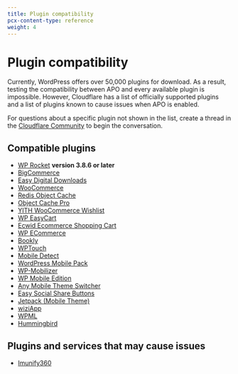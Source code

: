 ```yaml
---
title: Plugin compatibility
pcx-content-type: reference
weight: 4
---
```


# Plugin compatibility

Currently, WordPress offers over 50,000 plugins for download. As a result, testing the compatibility between APO and every available plugin is impossible. However, Cloudflare has a list of officially supported plugins and a list of plugins known to cause issues when APO is enabled.

For questions about a specific plugin not shown in the list, create a thread in the [Cloudflare Community](https://community.cloudflare.com/) to begin the conversation.

## Compatible plugins

- [WP Rocket](https://community.cloudflare.com/t/cloudflares-apo-with-wp-rockets-minified-css/225906/3?u=yevgen) **version 3.8.6 or later**
- [BigCommerce](https://wordpress.org/plugins/bigcommerce/)
- [Easy Digital Downloads](https://wordpress.org/plugins/easy-digital-downloads/)
- [WooCommerce](https://wordpress.org/plugins/woocommerce/)
- [Redis Object Cache](https://wordpress.org/plugins/redis-cache/)
- [Object Cache Pro](https://objectcache.pro)
- [YITH WooCommerce Wishlist](https://wordpress.org/plugins/yith-woocommerce-wishlist/)
- [WP EasyCart](https://wordpress.org/plugins/wp-easycart/)
- [Ecwid Ecommerce Shopping Cart](https://wordpress.org/plugins/ecwid-shopping-cart/)
- [WP ECommerce](https://wordpress.org/plugins/wp-e-commerce/)
- [Bookly](https://wordpress.org/plugins/bookly-responsive-appointment-booking-tool/)
- [WPTouch](https://wordpress.org/plugins/wptouch/)
- [Mobile Detect](https://wordpress.org/plugins/tinywp-mobile-detect/)
- [WordPress Mobile Pack](https://wordpress.org/plugins/wordpress-mobile-pack/)
- [WP-Mobilizer](https://wordpress.org/plugins/wp-mobilizer/)
- [WP Mobile Edition](https://wordpress.org/plugins/wp-mobile-edition/)
- [Any Mobile Theme Switcher](https://wordpress.org/plugins/any-mobile-theme-switcher/)
- [Easy Social Share Buttons](https://codecanyon.net/item/easy-social-share-buttons-for-wordpress/6394476)
- [Jetpack (Mobile Theme)](https://wordpress.org/plugins/jetpack/)
- [wiziApp](https://wordpress.org/plugins/wiziapp-create-your-own-native-iphone-app)
- [WPML](https://wpml.org/)
- [Hummingbird](https://wordpress.org/plugins/hummingbird-performance/)

## Plugins and services that may cause issues

- [Imunify360](https://docs.imunify360.com/webshield/#captcha)
